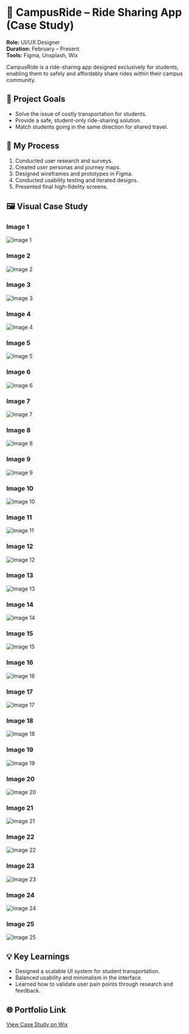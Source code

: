 # 🚗 CampusRide – Ride Sharing App (Case Study)

**Role:** UI/UX Designer  
**Duration:** February – Present  
**Tools:** Figma, Unsplash, Wix  

CampusRide is a ride-sharing app designed exclusively for students, enabling them to safely and affordably share rides within their campus community.

## 🎯 Project Goals

- Solve the issue of costly transportation for students.
- Provide a safe, student-only ride-sharing solution.
- Match students going in the same direction for shared travel.

## 📐 My Process

1. Conducted user research and surveys.
2. Created user personas and journey maps.
3. Designed wireframes and prototypes in Figma.
4. Conducted usability testing and iterated designs.
5. Presented final high-fidelity screens.

## 🖼️ Visual Case Study

### Image 1  
![Image 1](./1.png)

### Image 2  
![Image 2](./2.png)

### Image 3  
![Image 3](./3.png)

### Image 4  
![Image 4](./4.png)

### Image 5  
![Image 5](./5.png)

### Image 6  
![Image 6](./6.png)

### Image 7  
![Image 7](./7.png)

### Image 8  
![Image 8](./8.png)

### Image 9  
![Image 9](./9.png)

### Image 10  
![Image 10](./10.png)

### Image 11  
![Image 11](./11.png)

### Image 12  
![Image 12](./12.png)

### Image 13  
![Image 13](./13.png)

### Image 14  
![Image 14](./14.png)

### Image 15  
![Image 15](./15.png)

### Image 16  
![Image 16](./16.png)

### Image 17  
![Image 17](./17.png)

### Image 18  
![Image 18](./18.png)

### Image 19  
![Image 19](./19.png)

### Image 20  
![Image 20](./20.png)

### Image 21  
![Image 21](./21.png)

### Image 22  
![Image 22](./22.png)

### Image 23  
![Image 23](./23.png)

### Image 24  
![Image 24](./24.png)

### Image 25  
![Image 25](./25.png)

## 💡 Key Learnings

- Designed a scalable UI system for student transportation.
- Balanced usability and minimalism in the interface.
- Learned how to validate user pain points through research and feedback.

## 🌐 Portfolio Link

[View Case Study on Wix](https://sravyanallagantula.wixsite.com/sravya-nallagantula/portfolio-collections/my-work/my-work)
